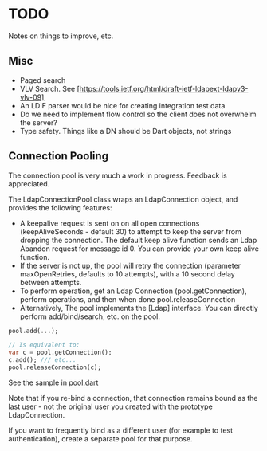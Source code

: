 # TODO

Notes on things to improve, etc.

## Misc

* Paged search
* VLV Search. See [https://tools.ietf.org/html/draft-ietf-ldapext-ldapv3-vlv-09]
* An LDIF parser would be nice for creating integration test data
* Do we need to implement flow control so the client does not overwhelm
  the server?
* Type safety. Things like a DN should be Dart objects, not strings

## Connection Pooling

The connection pool is very much a work in progress. Feedback is appreciated.

The LdapConnectionPool class wraps an LdapConnection object, and provides the following features:

* A keepalive request is sent on on all open connections (keepAliveSeconds - default 30) to attempt
 to keep the server from dropping the connection. The default keep alive
  function sends an Ldap Abandon request for message id 0. You can provide your own keep alive function.
* If the server is not up, the pool will retry the connection (parameter maxOpenRetries, defaults to 10 attempts),
 with a 10 second delay between attempts.
* To perform operation, get an Ldap Connection (pool.getConnection), perform operations,
  and then when done pool.releaseConnection
* Alternatively, The pool implements the [Ldap] interface. You can directly perform add/bind/search, etc. on
the pool.

```dart
pool.add(...);

// Is equivalent to:
var c = pool.getConnection();
c.add(); /// etc...
pool.releaseConnection(c);
```

See the sample in [pool.dart](example/pool.dart)

Note that if you re-bind a connection, that connection
remains bound as the last user - not the original user you created with the prototype LdapConnection.

If you want to frequently bind as a different user (for example to test authentication), create
a separate pool for that purpose.
